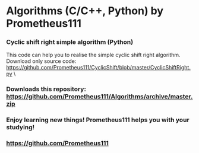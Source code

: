 # Algorithms (C/C++, Python) by Prometheus111

### Cyclic shift right simple algorithm (Python)
This code can help you to realise the simple cyclic shift right algorithm. \
Download only source code: https://github.com/Prometheus111/CyclicShift/blob/master/CyclicShiftRight.py \
### Downloads this repository: https://github.com/Prometheus111/Algorithms/archive/master.zip
### Enjoy learning new things! Prometheus111 helps you with your studying!
### https://github.com/Prometheus111 
